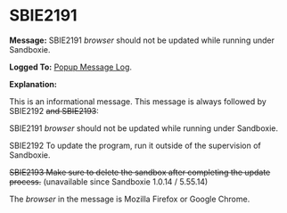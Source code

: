 # SBIE2191

**Message:** SBIE2191 _browser_ should not be updated while running under Sandboxie.

**Logged To:** [Popup Message Log](PopupMessageLog.md).

**Explanation:**

This is an informational message. This message is always followed by SBIE2192 ~~and SBIE2193~~:

SBIE2191 _browser_ should not be updated while running under Sandboxie.

SBIE2192 To update the program, run it outside of the supervision of Sandboxie.

~~SBIE2193 Make sure to delete the sandbox after completing the update process.~~ (unavailable since Sandboxie 1.0.14 / 5.55.14)

The _browser_ in the message is Mozilla Firefox or Google Chrome.
